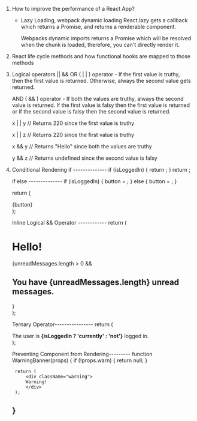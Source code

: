 1. How to improve the performance of a React App?
	- Lazy Loading, webpack dynamic loading
	   React.lazy gets a callback which returns a Promise, and returns a renderable component.

		Webpacks dynamic imports returns a Promise which will be resolved when the chunk is loaded, therefore, you can't directly render it.

2. React life cycle methods and how functional hooks are mapped to those methods

3. Logical operators || &&
	OR ( | | ) operator - If the first value is truthy, then the first value is returned. Otherwise, always the second value gets returned.

	AND ( && ) operator - If both the values are truthy, always the second value is returned. If the first value is falsy then the first value is returned or if the second value is falsy then the second value is returned.

	x | | y    // Returns 220 since the first value is truthy
        
	x | | z   // Returns 220 since the first value is truthy
			
	x && y    // Returns "Hello" since both the values are truthy
			
	y && z   // Returns undefined since the second value is falsy

4. Conditional Rendering
	if --------------
	if (isLoggedIn) {
		return <UserGreeting />;
	}
	return <GuestGreeting />;
	
	if else --------------
	if (isLoggedIn) {
      button = <LogoutButton onClick={this.handleLogoutClick} />;
    } else {
      button = <LoginButton onClick={this.handleLoginClick} />;
    }

    return (
      <div>
        <Greeting isLoggedIn={isLoggedIn} />
        {button}
      </div>
    );

	Inline Logical && Operator ------------
	return (
		<div>
			<h1>Hello!</h1>
		{unreadMessages.length > 0 &&
			<h2>
			You have {unreadMessages.length} unread messages.
			</h2>
		}
		</div>
	);

	Ternary Operator----------------
	return (
		<div>
		The user is <b>{isLoggedIn ? 'currently' : 'not'}</b> logged in.
		</div>
	);

	Preventing Component from Rendering---------
	function WarningBanner(props) {
		if (!props.warn) {
			return null;
		}

		return (
			<div className="warning">
			Warning!
			</div>
		);
	}
	--------------------